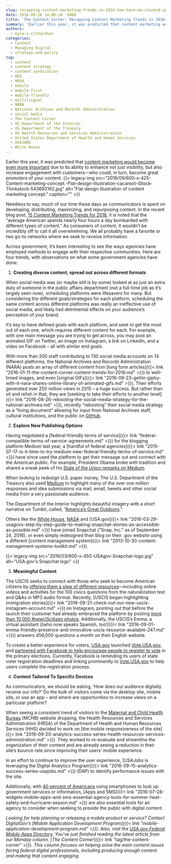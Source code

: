 ```yaml
---
slug: recapping-content-marketing-trends-in-2016-how-have-we-stacked-up
date: 2016-09-26 14:00:24 -0400
title: 'The Content Corner: Recapping Content Marketing Trends in 2016—How Have We Stacked Up?'
summary: 'Earlier this year, it was predicted that content marketing would become even more important due to its ability to enhance not just visibility, but also increase engagement with customers&mdash;who could, in turn, become great promoters of your content. Needless to say, much of our time these days as communicators is spent on developing, distributing, maximizing, and'
authors:
  - kyle-s-richardson
categories:
  - Content
  - Managing Digital
  - strategy-and-policy
tag:
  - content
  - content strategy
  - content syndication
  - HHS
  - HRSA
  - mobile
  - mobile-first
  - mobile-friendly
  - multilingual
  - NARA
  - National Archives and Records Administration
  - social media
  - The Content Corner
  - US Department of the Interior
  - US Department of the Treasury
  - US Health Resources and Services Administration
  - United States Department of Health and Human Services
  - USAJOBS
  - White House
---
```


Earlier this year, it was predicted that [content marketing would become even more important](http://buildfire.com/content-marketing-trends-2016/) due to its ability to enhance not just visibility, but also increase engagement with customers—who could, in turn, become great promoters of your content. {{< legacy-img src="2016/09/600-x-425-Content-marketing-concept.-Flat-design-illustration-cacaroot-iStock-Thinkstock-543692162.jpg" alt="Flat design illustration of content marketing concept." caption="" >}} 

Needless to say, much of our time these days as communicators is spent on developing, distributing, maximizing, and repurposing content. In the recent blog post, [15 Content Marketing Trends for 2016](http://buildfire.com/content-marketing-trends-2016/), it is noted that the &#8220;average American spends nearly four hours a day bombarded with different types of content.” As consumers of content, it wouldn’t be incredibly off to call it all overwhelming. We all probably have a favorite or two go-to networks where we seek to receive information.

Across government, it’s been interesting to see the ways agencies have employed methods to engage with their respective communities. Here are four trends, with observations on what some government agencies have done:

  1. **Creating diverse content, spread out across different formats**

When social media was (or maybe still is by some) looked at as just an extra duty of someone in the public affairs department (not a full-time job as it&#8217;s largely seen now), scheduling platforms were lifesavers for many. But considering the different goals/strategies for each platform, scheduling the same content across different platforms was really an ineffective use of social media, and likely had detrimental effects on your audience&#8217;s perception of your brand.

It’s key to have defined goals with each platform, and seek to get the most out of each one, which requires different content for each. For example, with one main message you are trying to get across, you may post an animated GIF on Twitter, an image on Instagram, a link on LinkedIn, and a video on Facebook – all with similar end goals.

With more than 200 staff contributing to 130 social media accounts on 14 different platforms, the National Archives and Records Administration (NARA) posts an array of different content from [long form articles]({{< link "2016-01-11-the-content-corner-content-trends-for-2016.md" >}}) to well-timed images, and even [original GIFs]({{< link "2016-09-23-gettin-giphy-with-it-nara-shares-online-library-of-animated-gifs.md" >}}). Their efforts generated over 250 million views in 2015 – a huge success. But rather than sit and relish in that, they are [seeking to take their efforts to another level]({{< link "2016-08-26-rebooting-the-social-media-strategy-for-the-national-archives.md" >}}), recently “rebooting” their social media strategy as a “living document” allowing for input from National Archives staff, cultural institutions, and the public on [GitHub](http://usnationalarchives.github.io/social-media-strategy/).

<ol start="2">
  <li>
    <strong>Explore New Publishing Options</strong>
  </li>
</ol>

Having negotiated a [federal-friendly terms of service]({{< link "federal-compatible-terms-of-service-agreements.md" >}}) for the blogging platform Medium last year, a [handful of federal agencies]({{< link "2015-07-17-is-it-time-to-try-medium-new-federal-friendly-terms-of-service.md" >}}) have since used the platform to get their message out and connect with the American public. For example, President Obama broke with tradition and shared a sneak peek of his [State of the Union remarks on Medium](https://medium.com/@WhiteHouse/president-obamas-state-of-the-union-address-remarks-as-prepared-for-delivery-55f9825449b2).

When looking to redesign U.S. paper money, The U.S. Department of the Treasury also used [Medium](https://medium.com/@USTreasury/we-heard-from-you-afa4c2238d37) to highlight many of the over one million responses and idea submissions via mail, email, tweets and other social media from a very passionate audience.

The Department of the Interior highlights beautiful imagery with a short narrative on Tumblr, called, “[America’s Great Outdoors](http://americasgreatoutdoors.tumblr.com/).”

Others like the [White House](https://www.snapchat.com/add/whitehouse), [NASA](https://www.snapchat.com/add/nasa) and [USA.gov]({{< link "2016-03-29-usagovs-step-by-step-guide-to-making-snapchat-stories-as-accessible-as-possible.md" >}}) have joined Snapchat (&#8220;Snap, Inc.&#8221; as of September 24, 2016), or even simply redesigned their blog on their .gov website using a different [content management system]({{< link "2013-10-30-content-management-systems-toolkit.md" >}}).

{{< legacy-img src="2016/03/600-x-450-USAgov-Snapchat-logo.jpg" alt="USA.gov's Snapchat logo" >}}

<ol start="3">
  <li>
    <strong>Meaningful Content</strong>
  </li>
</ol>

The USCIS seeks to connect with those who seek to become American citizens by [offering them a slew of different resources](https://www.uscis.gov/citizenship/teachers/constitution-day-and-citizenship-day)—including online videos and activities for the 100 civics questions from the naturalization test and Q&As in MP3 audio format. Recently, [USCIS began highlighting immigration stories]({{< link "2016-09-21-check-out-our-new-uscis-instagram-account.md" >}}) on Instagram, pointing out that before the launch their customer had already embraced the platform by posting [more than 10,000 #newUScitizen photos](https://www.instagram.com/explore/tags/newuscitizen/). Additionally, the USCIS’s Emma, a virtual assistant ([who now speaks Spanish, too!]({{< link "2016-09-01-emma-friendly-presence-and-innovative-uscis-resource-available-247.md" >}})) answers 456,000 questions a month on their English website.

To create a better experience for voters, [USA.gov](http://usa.gov/) launched [Vote.USA.gov](http://vote.usa.gov/), and [partnered with Facebook to help encourage people to register to vote](https://blog.usa.gov/vote-usa-gov-goes-social-to-increase-voter-registration) in the primary elections. Currently, Facebook is reminding its users of state voter registration deadlines and linking prominently to [Vote.USA.gov](http://vote.usa.gov/) to help users complete the registration process.

<ol start="4">
  <li>
    <strong>Content Tailored To Specific Devices</strong>
  </li>
</ol>

As communicators, we should be asking, ‘How does our audience digitally receive our info?’ Do the bulk of visitors come via the desktop site, mobile site, or use an app – and where are opportunities to increase views on a particular platform?

When seeing a consistent trend of visitors to the [Maternal and Child Health Bureau](http://mchb.hrsa.gov/) (MCHB) website dropping, the Health Resources and Services Administration (HRSA) of the Department of Health and Human Resources Services (HHS) decided to work on [the mobile responsiveness of the site]({{< link "2016-09-20-analytics-success-series-health-resources-services-administration.md" >}}). They worked to re-evaluate and streamline the organization of their content and are already seeing a reduction in their site&#8217;s bounce rate since improving their users&#8217; mobile experience.

In an effort to continue to improve the user experience, [USAJobs is leveraging the Digital Analytics Program]({{< link "2016-09-15-analytics-success-series-usajobs.md" >}}) (DAP) to identify performance issues with the site.

Additionally, with [40 percent of Americans](http://www.pewinternet.org/2015/04/01/us-smartphone-use-in-2015/) using smartphones to look up government services or information, [Apps and SMS]({{< link "2016-07-28-widgets-mobile-apps-and-sms-essential-agency-tools-for-summer-heat-safety-and-hurricane-season.md" >}}) are also essential tools for an agency to consider when seeking to provide the public with digital content.

_Looking for help planning or releasing a mobile product or service? Contact DigitalGov’s [Mobile Application Development Program]({{< link "mobile-application-development-program.md" >}}). Also, visit the [USA.gov Federal Mobile Apps Directory](http://www.usa.gov/mobileapps.shtml)._
_You’ve just finished reading the latest article from our Monday column,_ [_The Content Corner_]({{< link "tag/the-content-corner" >}})_. This column focuses on helping solve the main content issues facing federal digital professionals, including producing enough content and making that content engaging._